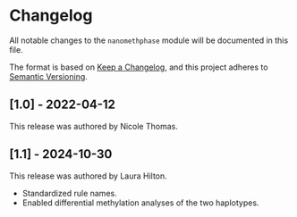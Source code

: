 # Changelog

All notable changes to the `nanomethphase` module will be documented in this file.

The format is based on [Keep a Changelog](https://keepachangelog.com/en/1.0.0/),
and this project adheres to [Semantic Versioning](https://semver.org/spec/v2.0.0.html).

## [1.0] - 2022-04-12

This release was authored by Nicole Thomas.

## [1.1] - 2024-10-30

This release was authored by Laura Hilton. 

- Standardized rule names. 
- Enabled differential methylation analyses of the two haplotypes. 

